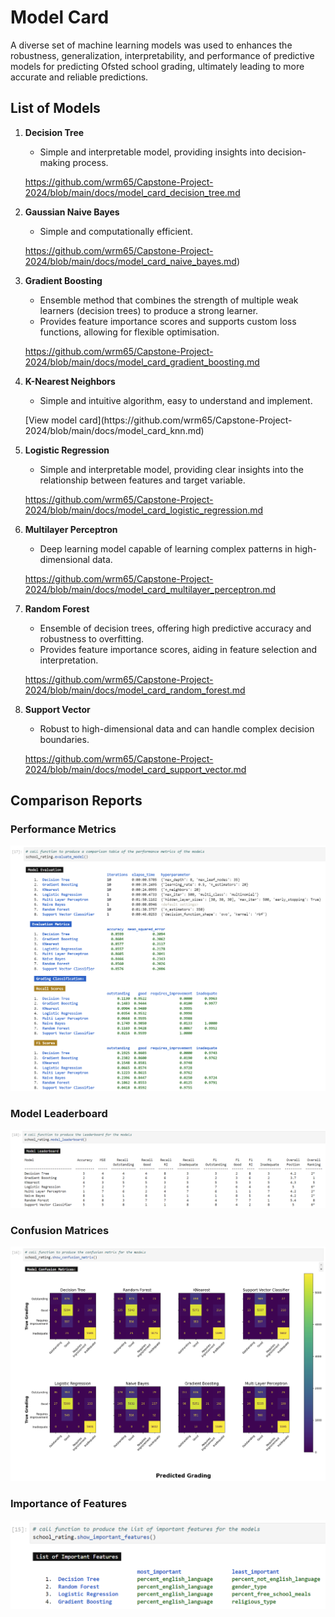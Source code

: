 # Model Card

A diverse set of machine learning models was used to enhances the robustness, generalization, interpretability, and performance of predictive models for predicting Ofsted school grading, ultimately leading to more accurate and reliable predictions.


## List of Models

1. **Decision Tree**

   - Simple and interpretable model, providing insights into decision-making process.

   https://github.com/wrm65/Capstone-Project-2024/blob/main/docs/model_card_decision_tree.md

2. **Gaussian Naive Bayes**

   - Simple and computationally efficient.

   https://github.com/wrm65/Capstone-Project-2024/blob/main/docs/model_card_naive_bayes.md)

3. **Gradient Boosting** 

   - Ensemble method that combines the strength of multiple weak learners (decision trees) to produce a strong learner.
   - Provides feature importance scores and supports custom loss functions, allowing for flexible optimisation.

   https://github.com/wrm65/Capstone-Project-2024/blob/main/docs/model_card_gradient_boosting.md

4. **K-Nearest Neighbors**

   - Simple and intuitive algorithm, easy to understand and implement.

   <p>
     [View model card](https://github.com/wrm65/Capstone-Project-2024/blob/main/docs/model_card_knn.md)
   </p>

5. **Logistic Regression**

   - Simple and interpretable model, providing clear insights into the relationship between features and target variable.

   https://github.com/wrm65/Capstone-Project-2024/blob/main/docs/model_card_logistic_regression.md

6. **Multilayer Perceptron**

   - Deep learning model capable of learning complex patterns in high-dimensional data.

   https://github.com/wrm65/Capstone-Project-2024/blob/main/docs/model_card_multilayer_perceptron.md

7. **Random Forest**

   - Ensemble of decision trees, offering high predictive accuracy and robustness to overfitting.
   - Provides feature importance scores, aiding in feature selection and interpretation.

   https://github.com/wrm65/Capstone-Project-2024/blob/main/docs/model_card_random_forest.md

8. **Support Vector**

   - Robust to high-dimensional data and can handle complex decision boundaries.

   https://github.com/wrm65/Capstone-Project-2024/blob/main/docs/model_card_support_vector.md

## Comparison Reports

### Performance Metrics

   <div>
    <img src="https://github.com/wrm65/Capstone-Project-2024/blob/main/images/evaluation_01.png">
   </div>

### Model Leaderboard

   <div>
    <img src="https://github.com/wrm65/Capstone-Project-2024/blob/main/images/evaluation_04.png">
   </div>

### Confusion Matrices

   <div>
    <img src="https://github.com/wrm65/Capstone-Project-2024/blob/main/images/evaluation_03.png">
   </div>

### Importance of Features

   <div>
    <img style="width:700px" src="https://github.com/wrm65/Capstone-Project-2024/blob/main/images/evaluation_02.png">
   </div>


